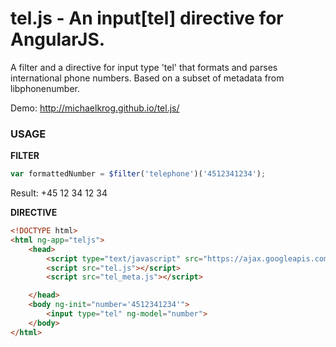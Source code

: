 tel.js - An input[tel] directive for AngularJS.
=================

A filter and a directive for input type 'tel' that formats and parses international phone numbers.
Based on a subset of metadata from libphonenumber.

Demo: http://michaelkrog.github.io/tel.js/

### USAGE ###

__FILTER__
```javascript
var formattedNumber = $filter('telephone')('4512341234');
```
Result: +45 12 34 12 34

__DIRECTIVE__

```html
<!DOCTYPE html>
<html ng-app="teljs">
    <head>
        <script type="text/javascript" src="https://ajax.googleapis.com/ajax/libs/angularjs/1.2.16/angular.min.js"></script>
        <script src="tel.js"></script>
        <script src="tel_meta.js"></script>

    </head>
    <body ng-init="number='4512341234'">
        <input type="tel" ng-model="number">
    </body>
</html>
```
